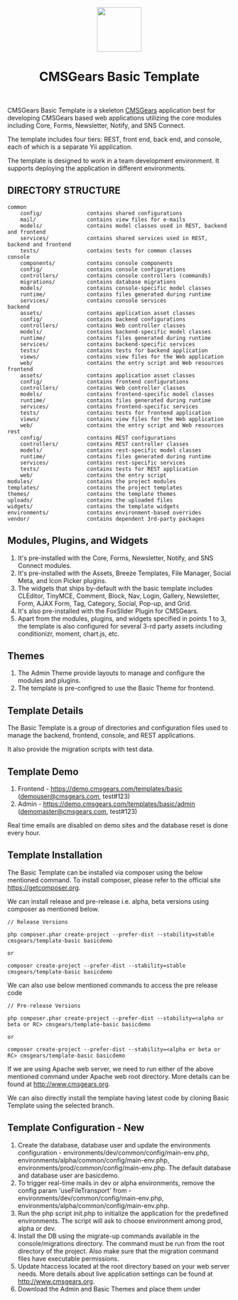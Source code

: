 <p align="center">
    <a href="https://github.com/cmsgears" target="_blank">
        <img src="https://avatars2.githubusercontent.com/u/11252790" height="100px">
    </a>
    <h1 align="center">CMSGears Basic Template</h1>
    <br>
</p>

CMSGears Basic Template is a skeleton [CMSGears](https://github.com/cmsgears) application best for developing CMSGears based web applications utilizing the core modules including Core, Forms, Newsletter, Notify, and SNS Connect.

The template includes four tiers: REST, front end, back end, and console, each of which is a separate Yii application.

The template is designed to work in a team development environment. It supports deploying the application in different environments.

DIRECTORY STRUCTURE
-------------------

```
common
    config/              contains shared configurations
    mail/                contains view files for e-mails
    models/              contains model classes used in REST, backend and frontend
    services/            contains shared services used in REST, backend and frontend
    tests/               contains tests for common classes
console
    components/          contains console components
    config/              contains console configurations
    controllers/         contains console controllers (commands)
    migrations/          contains database migrations
    models/              contains console-specific model classes
    runtime/             contains files generated during runtime
    services/            contains console services
backend
    assets/              contains application asset classes
    config/              contains backend configurations
    controllers/         contains Web controller classes
    models/              contains backend-specific model classes
    runtime/             contains files generated during runtime
    services/            contains backend-specific services
    tests/               contains tests for backend application
    views/               contains view files for the Web application
    web/                 contains the entry script and Web resources
frontend
    assets/              contains application asset classes
    config/              contains frontend configurations
    controllers/         contains Web controller classes
    models/              contains frontend-specific model classes
    runtime/             contains files generated during runtime
    services/            contains frontend-specific services
    tests/               contains tests for frontend application
    views/               contains view files for the Web application
    web/                 contains the entry script and Web resources
rest
    config/              contains REST configurations
    controllers/         contains REST controller classes
    models/              contains rest-specific model classes
    runtime/             contains files generated during runtime
    services/            contains rest-specific services
    tests/               contains tests for REST application
    web/                 contains the entry script
modules/    	         contains the project modules
templates/    	         contains the project templates
themes/                  contains the template themes
uploads/    	         contains the uploaded files
widgets/    	         contains the template widgets
environments/            contains environment-based overrides
vendor/                  contains dependent 3rd-party packages
```

Modules, Plugins, and Widgets
-------------------
1. It's pre-installed with the Core, Forms, Newsletter, Notify, and SNS Connect modules.
2. It's pre-installed with the Assets, Breeze Templates, File Manager, Social Meta, and Icon Picker plugins.
3. The widgets that ships by-default with the basic template includes CLEditor, TinyMCE, Comment, Block, Nav, Login, Gallery, Newsletter, Form, AJAX Form, Tag, Category, Social, Pop-up, and Grid.
4. It's also pre-installed with the FoxSlider Plugin for CMSGears.
5. Apart from the modules, plugins, and widgets specified in points 1 to 3, the template is also configured for several 3-rd party assets including conditionizr, moment, chart.js, etc.


Themes
-------------------
1. The Admin Theme provide layouts to manage and configure the modules and plugins.
2. The template is pre-configred to use the Basic Theme for frontend.

Template Details
-------------------
The Basic Template is a group of directories and configuration files used to manage the backend, frontend, console, and REST applications.

It also provide the migration scripts with test data.

Template Demo
-------------------
1. Frontend - https://demo.cmsgears.com/templates/basic (demouser@cmsgears.com, test#123)
2. Admin - https://demo.cmsgears.com/templates/basic/admin (demomaster@cmsgears.com, test#123)

Real time emails are disabled on demo sites and the database reset is done every hour.

Template Installation
-------------------

The Basic Template can be installed via composer using the below mentioned command. To install composer, please refer to the official site https://getcomposer.org.

We can install release and pre-release i.e. alpha, beta versions using composer as mentioned below.

```
// Release Versions

php composer.phar create-project --prefer-dist --stability=stable cmsgears/template-basic basicdemo

or

composer create-project --prefer-dist --stability=stable cmsgears/template-basic basicdemo
```

We can also use below mentioned commands to access the pre release code

```
// Pre-release Versions

php composer.phar create-project --prefer-dist --stability=<alpha or beta or RC> cmsgears/template-basic basicdemo

or

composer create-project --prefer-dist --stability=<alpha or beta or RC> cmsgears/template-basic basicdemo
```

If we are using Apache web server, we need to run either of the above mentioned command under Apache web root directory. More details can be found at http://www.cmsgears.org.

We can also directly install the template having latest code by cloning Basic Template using the selected branch.

Template Configuration - New
-------------------

1. Create the database, database user and update the environments configuration - environments/dev/common/config/main-env.php, environments/alpha/common/config/main-env.php, environments/prod/common/config/main-env.php. The default database and database user are basicdemo.
2. To trigger real-time mails in dev or alpha environments, remove the config param 'useFileTransport' from - environments/dev/common/config/main-env.php, environments/alpha/common/config/main-env.php.
3. Run the php script init.php to initialize the application for the predefined environments. The script will ask to choose environment among prod, alpha or dev.
4. Install the DB using the migrate-up commands available in the console/migrations directory. The command must be run from the root directory of the project. Also make sure that the migration command files have executable permissions.
5. Update htaccess located at the root directory based on your web server needs. More details about live application settings can be found at http://www.cmsgears.org.
6. Download the Admin and Basic Themes and place them under <template root>/themes/admin and <template root>/themes/basic directories respectively.
7. Now we can run the template using our preferred browser. Example links are as mentioned below.
8. Login to admin and update file upload url in case project name is different.
9. By default all the files uploaded by users will be stored in uploads directory. The uploads directory can be changes based on project needs.
10. Update the migration scripts if required and run the commands migrate-down and migrate-up to refresh the database.

```
Frontend - http://localhost/basicdemo/frontend/web
Admin - http://localhost/basicdemo/frontend/web
```

[//]: # (Hello)

Template - Updates
-------------------

The template dependencies can be updated using the composer.json file located at the root of template.

Template Pages
-------------------
1. Landing - Site index page.
2. Login - Login page allows users to login.
3. Register - Register page allows users to sign up.
4. Confirm Account - Users can confirm account by following the link sent to their email while submitting Register form.
5. Forgot Password - It can be used to generate password reset link.
6. Forgot Password OTP - It can be used to generate OTP to reset the password.
7. Reset Password - Users can reset password by following the link sent to their email while submitting Forgot Password form.
8. Reset Password OTP - It can be used to reset the password by providing a valid OTP.
9. Activate Account - User accounts added by site admin can be activated using this page.
10. Privacy - The page to show Privacy Policy.
11. Terms - The page to show Terms and Conditions.
12. FAQs - The page to show the FAQs.

Notes: The pages Forgot Password OTP and Reset Password OTP will work only if the SMS module is installed.

Template Forms
-------------------
1. Contact Form
2. Feedback Form
3. Testimonial Form

Private Pages
----------------------------
1. Dashboard - Page displayed on login.
2. Profile - Basic - The Basic Page allows user to update the basic details including email, username, name, gender, and date of birth.
3. Profile - Account - The Account Page allows user to update the password.
4. Profile - Address - The Address Page allows user to manage multiple address.
5. Settings - Settings page allows users to configure settings including privacy, notifications, and reminders.
6. Notifications - Shows user notifications.
7. Reminders - Shows user reminders.
8. Activities - Shows user activities.
9. Events - Shows calendar events associated with the user using list view.
10. Events Calendar - Shows calendar events associated with the user using calendar view.
11. Events Cards - Shows calendar events associated with the user using card view.
12. Event - Create - The Create Event Page allows user to add a Calendar Event.
13. Event - Update - The Create Event Page allows user to update a Calendar Event.
